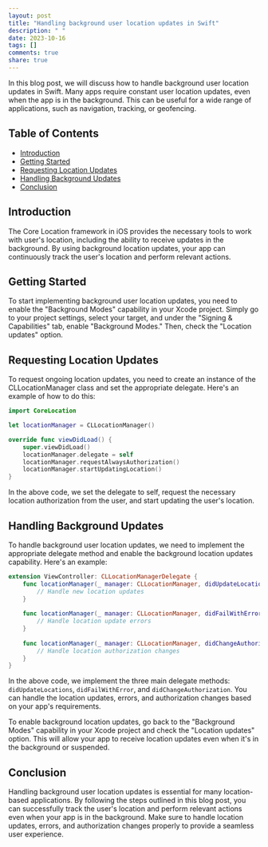 ```yaml
---
layout: post
title: "Handling background user location updates in Swift"
description: " "
date: 2023-10-16
tags: []
comments: true
share: true
---
```


In this blog post, we will discuss how to handle background user location updates in Swift. Many apps require constant user location updates, even when the app is in the background. This can be useful for a wide range of applications, such as navigation, tracking, or geofencing.

## Table of Contents
- [Introduction](#Introduction)
- [Getting Started](#Getting-Started)
- [Requesting Location Updates](#Requesting-Location-Updates)
- [Handling Background Updates](#Handling-Background-Updates)
- [Conclusion](#Conclusion)

## Introduction

The Core Location framework in iOS provides the necessary tools to work with user's location, including the ability to receive updates in the background. By using background location updates, your app can continuously track the user's location and perform relevant actions.

## Getting Started

To start implementing background user location updates, you need to enable the "Background Modes" capability in your Xcode project. Simply go to your project settings, select your target, and under the "Signing & Capabilities" tab, enable "Background Modes." Then, check the "Location updates" option.

## Requesting Location Updates

To request ongoing location updates, you need to create an instance of the CLLocationManager class and set the appropriate delegate. Here's an example of how to do this:

```swift
import CoreLocation

let locationManager = CLLocationManager()

override func viewDidLoad() {
    super.viewDidLoad()
    locationManager.delegate = self
    locationManager.requestAlwaysAuthorization()
    locationManager.startUpdatingLocation()
}
```

In the above code, we set the delegate to self, request the necessary location authorization from the user, and start updating the user's location.

## Handling Background Updates

To handle background user location updates, we need to implement the appropriate delegate method and enable the background location updates capability. Here's an example:

```swift
extension ViewController: CLLocationManagerDelegate {
    func locationManager(_ manager: CLLocationManager, didUpdateLocations locations: [CLLocation]) {
        // Handle new location updates
    }
    
    func locationManager(_ manager: CLLocationManager, didFailWithError error: Error) {
        // Handle location update errors
    }
    
    func locationManager(_ manager: CLLocationManager, didChangeAuthorization status: CLAuthorizationStatus) {
        // Handle location authorization changes
    }
}
```

In the above code, we implement the three main delegate methods: `didUpdateLocations`, `didFailWithError`, and `didChangeAuthorization`. You can handle the location updates, errors, and authorization changes based on your app's requirements.

To enable background location updates, go back to the "Background Modes" capability in your Xcode project and check the "Location updates" option. This will allow your app to receive location updates even when it's in the background or suspended.

## Conclusion

Handling background user location updates is essential for many location-based applications. By following the steps outlined in this blog post, you can successfully track the user's location and perform relevant actions even when your app is in the background. Make sure to handle location updates, errors, and authorization changes properly to provide a seamless user experience.